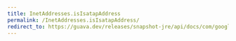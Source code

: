 ```yaml
---
title: InetAddresses.isIsatapAddress
permalink: /InetAddresses.isIsatapAddress/
redirect_to: https://guava.dev/releases/snapshot-jre/api/docs/com/google/common/net/InetAddresses.html#isIsatapAddress-java.net.Inet6Address-
---
```

